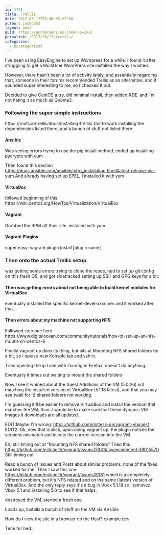 ```yaml
---
id: 1791
title: Trellis
date: 2017-03-17T02:40:03-07:00
author: joshg253
layout: post
guid: https://gundersons.us/josh/?p=1791
permalink: /2017/03/17/trellis/
categories:
  - Uncategorized
---
```

I've been using EasyEngine to set up Wordpress for a while. I found it after struggling to get a MultiUser WordPress site installed the way I wanted.

However, there hasn't been a lot of activity lately, and essentially regarding that, someone in their forums recommended Trellis as an alternative, and it sounded super interesting to me, so I checked it out.

Decided to give CentOS a try, did minimal install, then added KDE, and I'm not hating it as much as Gnome3.
<h3>Following the super simple instructions</h3>
https://roots.io/trellis/docs/installing-trellis/
Got to work installing the dependencies listed there, and a bunch of stuff not listed there:
<h4>Ansible</h4>
Was seeing errors trying to use the pip install method, ended up installing pycrypto with yum

Then found this section https://docs.ansible.com/ansible/intro_installation.html#latest-release-via-yum
And already having set up EPEL, I installed it with yum
<h4>VirtuaBox</h4>
followed beginning of this https://wiki.centos.org/HowTos/Virtualization/VirtualBox
<h4>Vagrant</h4>
Grabbed the RPM off their site, installed with yum
<h4>Vagrant Plugins</h4>
super easy: vagrant plugin install [plugin name]
<h3>Then onto the actual Trellis setup</h3>
was getting some errors trying to clone the repos, had to set up git config on this fresh OS, and got sidetracked setting up SSH and GPG keys for a bit.
<h4>Then was getting errors about not being able to build kernel modules for VirtualBox</h4>
eventually installed the specific kernel-devel-xxxniner and it worked after that.
<h4>Then errors about my machine not supporting NFS</h4>
Followed step one here https://www.digitalocean.com/community/tutorials/how-to-set-up-an-nfs-mount-on-centos-6

Finally vagrant up does its thing, but sits at Mounting NFS shared folders for a bit, so I open a new Konsole tab and ssh in.

Tried opening the ip I see with ifconfig in Firefox, doesn't do anything.

Eventually it times out waiting to mount the shared folders

Now I see it whined about the Guest Additions of the VM (5.0.26) not matching the installed version of VirtualBox (5.1.18 latest), and that you may see (wait for it) shared folders not working.

I'm guessing it'll be easier to remove VirtualBox and install the version that matches the VM, than it would be to make sure that these dynamic VM images it downloads are all updated.

EDIT:Maybe I'm wrong: https://github.com/dotless-de/vagrant-vbguest
EDIT2: Ok, now that is slick, upon doing vagrant up, the plugin notices the versions mismatch and injects the current version into the VM.

Eh, still timing out at "Mounting NFS shared folders"
Tried this https://github.com/mitchellh/vagrant/issues/3341#issuecomment-39015570
Still timing out

Read a bunch of Issues and Posts about similar problems, none of the fixes worked for me.
Then I saw this one https://github.com/mitchellh/vagrant/issues/8381
which is a completely different problem, but it's NFS related and on the same (latest) version of VirtualBox. And the only reply says it's a bug in Vbox 5.1.18 so I removed Vbox 5.1 and installing 5.0 to see if that helps.

destroyed the VM, started a fresh one

Loads up, installs a bunch of stuff on the VM via Ansible

How do I view the site in a browser on the Host? example.dev

Time for bed...